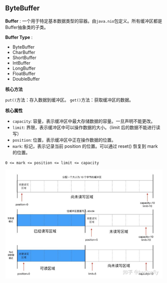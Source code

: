 ## ByteBuffer

**Buffer** : 一个用于特定基本数据类型的容器。由`java.nio`包定义。所有缓冲区都是Buffer抽象类的子类。


**Buffer Type** :

- ByteBuffer
- CharBuffer
- ShortBuffer
- IntBuffer
- LongBuffer
- FloatBuffer
- DoubleBuffer

**核心方法**

`put()`方法：存入数据到缓冲区。
`get()`方法：获取缓冲区的数据。


**核心属性**

- `capacity`: 容量，表示缓冲区中最大存储数据的容量。一旦声明不能更改。
- `limit`: 界限，表示缓冲区中可以操作数据的大小。（limit 后的数据不能进行读写）
- `position`: 位置，表示缓冲区中正在操作数据的位置。
- `mark`: 标记，表示记录当前 position 的位置。可以通过 reset() 恢复到 mark 的位置。

`0 <= mark <= position <= limit <= capacity`

![Buffer](buffer.jpg)

